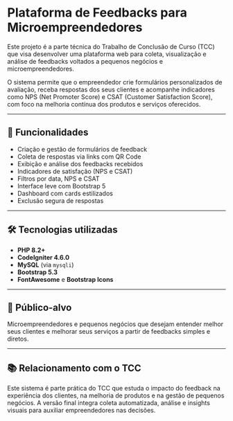 # Plataforma de Feedbacks para Microempreendedores

Este projeto é a parte técnica do Trabalho de Conclusão de Curso (TCC) que visa desenvolver uma plataforma web para coleta, visualização e análise de feedbacks voltados a pequenos negócios e microempreendedores.

O sistema permite que o empreendedor crie formulários personalizados de avaliação, receba respostas dos seus clientes e acompanhe indicadores como NPS (Net Promoter Score) e CSAT (Customer Satisfaction Score), com foco na melhoria contínua dos produtos e serviços oferecidos.

---

## 🚀 Funcionalidades

- Criação e gestão de formulários de feedback
- Coleta de respostas via links com QR Code
- Exibição e análise dos feedbacks recebidos
- Indicadores de satisfação (NPS e CSAT)
- Filtros por data, NPS e CSAT
- Interface leve com Bootstrap 5
- Dashboard com cards estilizados
- Exclusão segura de respostas

---

## 🛠️ Tecnologias utilizadas

- **PHP 8.2+**
- **CodeIgniter 4.6.0**
- **MySQL** (via `mysqli`)
- **Bootstrap 5.3**
- **FontAwesome** e **Bootstrap Icons**

---

## 🎯 Público-alvo

Microempreendedores e pequenos negócios que desejam entender melhor seus clientes e melhorar seus serviços a partir de feedbacks simples e diretos.

---

## 📚 Relacionamento com o TCC
Este sistema é parte prática do TCC que estuda o impacto do feedback na experiência dos clientes, na melhoria de produtos e na gestão de pequenos negócios. A versão final integra coleta automatizada, análise e insights visuais para auxiliar empreendedores nas decisões.
